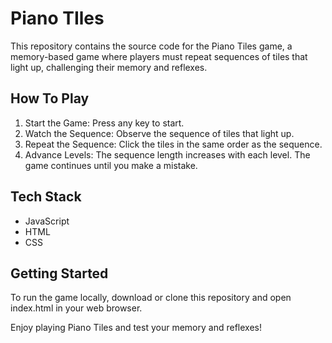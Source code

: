 # Piano TIles

This repository contains the source code for the Piano Tiles game, a memory-based game where players must repeat sequences of tiles that light up, challenging their memory and reflexes.

## How To Play
1. Start the Game: Press any key to start.
2. Watch the Sequence: Observe the sequence of tiles that light up.
3. Repeat the Sequence: Click the tiles in the same order as the sequence.
4. Advance Levels: The sequence length increases with each level. The game continues until you make a mistake.

## Tech Stack
- JavaScript
- HTML
- CSS

## Getting Started
To run the game locally, download or clone this repository and open index.html in your web browser.


Enjoy playing Piano Tiles and test your memory and reflexes!
